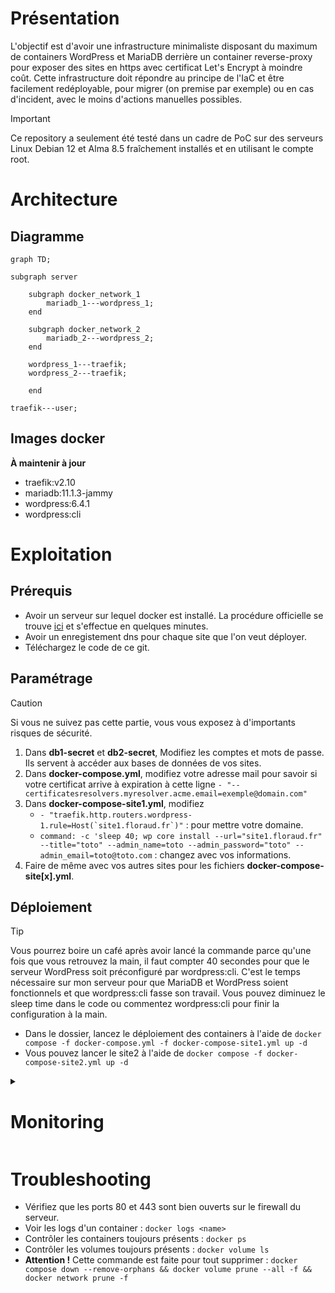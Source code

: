 # Présentation
L'objectif est d'avoir une infrastructure minimaliste disposant du maximum de containers WordPress et MariaDB derrière un container reverse-proxy pour exposer des sites en https avec certificat Let's Encrypt à moindre coût.
Cette infrastructure doit répondre au principe de l'IaC et être facilement redéployable, pour migrer (on premise par exemple) ou en cas d'incident, avec le moins d'actions manuelles possibles.

> [!IMPORTANT]
> Ce repository a seulement été testé dans un cadre de PoC sur des serveurs Linux Debian 12 et Alma 8.5 fraîchement installés et en utilisant le compte root.

# Architecture
## Diagramme
```mermaid
graph TD;

subgraph server

	subgraph docker_network_1
		mariadb_1---wordpress_1;
	end

	subgraph docker_network_2
		mariadb_2---wordpress_2;
	end

	wordpress_1---traefik;
	wordpress_2---traefik;

	end

traefik---user;
```

## Images docker
**À maintenir à jour**
- traefik:v2.10
- mariadb:11.1.3-jammy
- wordpress:6.4.1
- wordpress:cli

# Exploitation
## Prérequis
- Avoir un serveur sur lequel docker est installé. La procédure officielle se trouve [ici](https://docs.docker.com/engine/install/) et s'effectue en quelques minutes.
- Avoir un enregistement dns pour chaque site que l'on veut déployer.
- Téléchargez le code de ce git.

## Paramétrage
> [!CAUTION]
> Si vous ne suivez pas cette partie, vous vous exposez à d'importants risques de sécurité.

1.  Dans **db1-secret** et **db2-secret**, Modifiez les comptes et mots de passe. Ils servent à accéder aux bases de données de vos sites.
2. Dans **docker-compose.yml**, modifiez votre adresse mail pour savoir si votre certificat arrive à expiration à cette ligne `- "--certificatesresolvers.myresolver.acme.email=exemple@domain.com"`
3. Dans **docker-compose-site1.yml**, modifiez
	- ```- "traefik.http.routers.wordpress-1.rule=Host(`site1.floraud.fr`)"``` : pour mettre votre domaine.
	- ```command: -c 'sleep 40; wp core install --url="site1.floraud.fr" --title="toto" --admin_name=toto --admin_password="toto" --admin_email=toto@toto.com``` : changez avec vos informations.
4. Faire de même avec vos autres sites pour les fichiers **docker-compose-site[x].yml**.

## Déploiement
> [!TIP]
> Vous pourrez boire un café après avoir lancé la commande parce qu'une fois que vous retrouvez la main, il faut compter 40 secondes pour que le serveur WordPress soit préconfiguré par wordpress:cli. C'est le temps nécessaire sur mon serveur pour que MariaDB et WordPress soient fonctionnels et que wordpress:cli fasse son travail. Vous pouvez diminuez le sleep time dans le code ou commentez wordpress:cli pour finir la configuration à la main.

- Dans le dossier, lancez le déploiement des containers à l'aide de `docker compose -f docker-compose.yml -f docker-compose-site1.yml up -d`
- Vous pouvez lancer le site2 à l'aide de `docker compose -f docker-compose-site2.yml up -d`

<details><summary>

# Monitoring
</summary>

- `docker stats` : pour savoir où on en est en terme de ressources. 
- ~~Zabbix~~ : trop gourmand car nécessite une BDD en plus.
- ~~Prometheus~~ : Consomme aussi beaucoup de ressources d'après les retours
- ~~Cadvisor~~ : demande d'être là en live.

</details>

# Troubleshooting
- Vérifiez que les ports 80 et 443 sont bien ouverts sur le firewall du serveur.
- Voir les logs d'un container : `docker logs <name>`
- Contrôler les containers toujours présents : `docker ps`
- Contrôler les volumes toujours présents : `docker volume ls`
- **Attention !** Cette commande est faite pour tout supprimer : `docker compose down --remove-orphans && docker volume prune --all -f && docker network prune -f`
